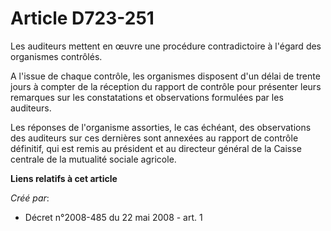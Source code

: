# Article D723-251

Les auditeurs mettent en œuvre une procédure contradictoire à l'égard des organismes contrôlés. 

A l'issue de chaque contrôle, les organismes disposent d'un délai de trente jours à compter de la réception du rapport de
contrôle pour présenter leurs remarques sur les constatations et observations formulées par les auditeurs. 

Les réponses de l'organisme assorties, le cas échéant, des observations des auditeurs sur ces dernières sont annexées au
rapport de contrôle définitif, qui est remis au président et au directeur général de la Caisse centrale de la mutualité
sociale agricole.

**Liens relatifs à cet article**

_Créé par_:

  - Décret n°2008-485 du 22 mai 2008 - art. 1
